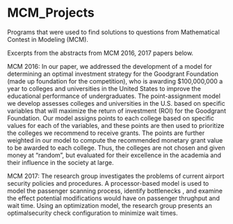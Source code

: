 # MCM_Projects
Programs that were used to find solutions to questions from Mathematical Contest in Modeling (MCM).  

Excerpts from the abstracts from MCM 2016, 2017 papers below. 

MCM 2016:
In our paper, we addressed the development of a model for determining an optimal investment strategy for the Goodgrant Foundation (made up foundation for the competition), who is awarding $100,000,000 a year to colleges and universities in the United States to improve the educational performance of undergraduates. The point-assignment model we develop assesses colleges and universities in the U.S. based on specific variables that will maximize the return of investment (ROI) for the Goodgrant Foundation. Our model assigns points to each college based on specific values for each of the variables, and these points are then used to prioritize the colleges we recommend to receive grants. The points are further weighted in our model to compute the recommended monetary grant value to be awarded to each college. Thus, the colleges are not chosen and given money at “random”, but evaluated for their excellence in the academia and their influence in the society at large. 

MCM 2017:
The research group investigates the problems of current airport security policies and procedures. A processor-based model is used to model the passenger scanning process, identify bottlenecks , and examine the effect potential modifications would have on passenger thrughput and wait time. Using an optimization model, the research group presents an optimalsecurity check configuration to minimize wait times. 
